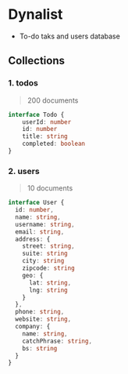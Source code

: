 # Dynalist
- To-do taks and users database


## Collections

### 1. todos
> 200 documents
```typescript
interface Todo {
    userId: number
    id: number
    title: string
    completed: boolean
}
```

### 2. users
> 10 documents
```typescript
interface User {
  id: number,
  name: string,
  username: string,
  email: string,
  address: {
    street: string,
    suite: string
    city: string
    zipcode: string
    geo: {
      lat: string,
      lng: string
    }
  },
  phone: string,
  website: string,
  company: {
    name: string,
    catchPhrase: string,
    bs: string
  }
}
```
